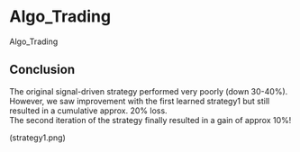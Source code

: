 # Algo_Trading
Algo_Trading
## Conclusion

The original signal-driven strategy performed very poorly (down 30-40%). However, we saw improvement with the first learned strategy1 but still resulted in a cumulative approx. 20% loss. <br>
The second iteration of the strategy finally resulted in a gain of approx 10%!

(strategy1.png)
